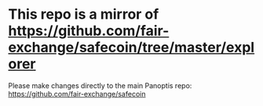 # This repo is a mirror of https://github.com/fair-exchange/safecoin/tree/master/explorer

Please make changes directly to the main Panoptis repo: https://github.com/fair-exchange/safecoin
